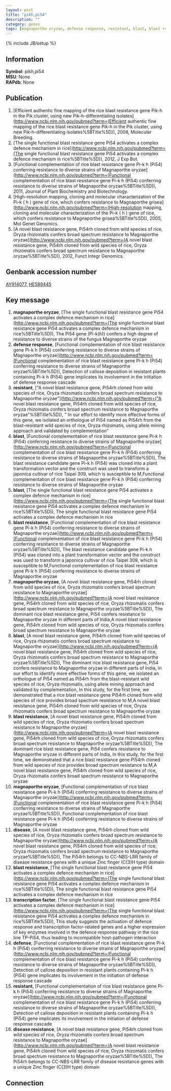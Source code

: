 ```yaml
---
layout: post
title: "pikh,pi54"
description: ""
category: genes
tags: [magnaporthe oryzae, defense response, resistant, blast, blast resistance, disease, transcription factor, defense, disease resistance]
---
```

{% include JB/setup %}

## Information
__Symbol__: pikh,pi54  
__MSU__: None  
__RAPdb__: None  

## Publication
1. [Efficient authentic fine mapping of the rice blast resistance gene Pik-h in the Pik cluster, using new Pik-h-differentiating isolates](http://www.ncbi.nlm.nih.gov/pubmed?term=(Efficient authentic fine mapping of the rice blast resistance gene Pik-h in the Pik cluster, using new Pik-h-differentiating isolates%5BTitle%5D)), 2008, Molecular Breeding.
2. [The single functional blast resistance gene Pi54 activates a complex defence mechanism in rice](http://www.ncbi.nlm.nih.gov/pubmed?term=(The single functional blast resistance gene Pi54 activates a complex defence mechanism in rice%5BTitle%5D)), 2012, J Exp Bot.
3. [Functional complementation of rice blast resistance gene Pi-k h (Pi54) conferring resistance to diverse strains of Magnaporthe oryzae](http://www.ncbi.nlm.nih.gov/pubmed?term=(Functional complementation of rice blast resistance gene Pi-k h (Pi54) conferring resistance to diverse strains of Magnaporthe oryzae%5BTitle%5D)), 2011, Journal of Plant Biochemistry and Biotechnology.
4. [High-resolution mapping, cloning and molecular characterization of the Pi-k ( h ) gene of rice, which confers resistance to Magnaporthe grisea](http://www.ncbi.nlm.nih.gov/pubmed?term=(High-resolution mapping, cloning and molecular characterization of the Pi-k ( h ) gene of rice, which confers resistance to Magnaporthe grisea%5BTitle%5D)), 2005, Mol Genet Genomics.
5. [A novel blast resistance gene, Pi54rh cloned from wild species of rice, Oryza rhizomatis confers broad spectrum resistance to Magnaporthe oryzae](http://www.ncbi.nlm.nih.gov/pubmed?term=(A novel blast resistance gene, Pi54rh cloned from wild species of rice, Oryza rhizomatis confers broad spectrum resistance to Magnaporthe oryzae%5BTitle%5D)), 2012, Funct Integr Genomics.

## Genbank accession number
[AY914077](http://www.ncbi.nlm.nih.gov/nuccore/AY914077), [HE589445](http://www.ncbi.nlm.nih.gov/nuccore/HE589445)

## Key message
1. __magnaporthe oryzae__, [The single functional blast resistance gene Pi54 activates a complex defence mechanism in rice](http://www.ncbi.nlm.nih.gov/pubmed?term=(The single functional blast resistance gene Pi54 activates a complex defence mechanism in rice%5BTitle%5D)), The Pi54 gene (Pi-k(h)) confers a high degree of resistance to diverse strains of the fungus Magnaporthe oryzae
2. __defense response__, [Functional complementation of rice blast resistance gene Pi-k h (Pi54) conferring resistance to diverse strains of Magnaporthe oryzae](http://www.ncbi.nlm.nih.gov/pubmed?term=(Functional complementation of rice blast resistance gene Pi-k h (Pi54) conferring resistance to diverse strains of Magnaporthe oryzae%5BTitle%5D)),  Detection of callose deposition in resistant plants containing Pi-k h (Pi54) gene implicates its involvement in the initiation of defense response cascade
3. __resistant__, ["A novel blast resistance gene, Pi54rh cloned from wild species of rice, Oryza rhizomatis confers broad spectrum resistance to Magnaporthe oryzae"](http://www.ncbi.nlm.nih.gov/pubmed?term=("A novel blast resistance gene, Pi54rh cloned from wild species of rice, Oryza rhizomatis confers broad spectrum resistance to Magnaporthe oryzae"%5BTitle%5D)), " In our effort to identify more effective forms of this gene, we isolated an orthologue of Pi54 named as Pi54rh from the blast-resistant wild species of rice, Oryza rhizomatis, using allele mining approach and validated by complementation"
4. __blast__, [Functional complementation of rice blast resistance gene Pi-k h (Pi54) conferring resistance to diverse strains of Magnaporthe oryzae](http://www.ncbi.nlm.nih.gov/pubmed?term=(Functional complementation of rice blast resistance gene Pi-k h (Pi54) conferring resistance to diverse strains of Magnaporthe oryzae%5BTitle%5D)),  The blast resistance candidate gene Pi-k h (Pi54) was cloned into a plant transformation vector and the construct was used to transform a japonica cultivar of rice Taipei 309, which is susceptible to M,Functional complementation of rice blast resistance gene Pi-k h (Pi54) conferring resistance to diverse strains of Magnaporthe oryzae
5. __blast__, [The single functional blast resistance gene Pi54 activates a complex defence mechanism in rice](http://www.ncbi.nlm.nih.gov/pubmed?term=(The single functional blast resistance gene Pi54 activates a complex defence mechanism in rice%5BTitle%5D)), The single functional blast resistance gene Pi54 activates a complex defence mechanism in rice
6. __blast resistance__, [Functional complementation of rice blast resistance gene Pi-k h (Pi54) conferring resistance to diverse strains of Magnaporthe oryzae](http://www.ncbi.nlm.nih.gov/pubmed?term=(Functional complementation of rice blast resistance gene Pi-k h (Pi54) conferring resistance to diverse strains of Magnaporthe oryzae%5BTitle%5D)),  The blast resistance candidate gene Pi-k h (Pi54) was cloned into a plant transformation vector and the construct was used to transform a japonica cultivar of rice Taipei 309, which is susceptible to M,Functional complementation of rice blast resistance gene Pi-k h (Pi54) conferring resistance to diverse strains of Magnaporthe oryzae
7. __magnaporthe oryzae__, [A novel blast resistance gene, Pi54rh cloned from wild species of rice, Oryza rhizomatis confers broad spectrum resistance to Magnaporthe oryzae](http://www.ncbi.nlm.nih.gov/pubmed?term=(A novel blast resistance gene, Pi54rh cloned from wild species of rice, Oryza rhizomatis confers broad spectrum resistance to Magnaporthe oryzae%5BTitle%5D)), The dominant rice blast resistance gene, Pi54 confers resistance to Magnaporthe oryzae in different parts of India,A novel blast resistance gene, Pi54rh cloned from wild species of rice, Oryza rhizomatis confers broad spectrum resistance to Magnaporthe oryzae
8. __blast__, [A novel blast resistance gene, Pi54rh cloned from wild species of rice, Oryza rhizomatis confers broad spectrum resistance to Magnaporthe oryzae](http://www.ncbi.nlm.nih.gov/pubmed?term=(A novel blast resistance gene, Pi54rh cloned from wild species of rice, Oryza rhizomatis confers broad spectrum resistance to Magnaporthe oryzae%5BTitle%5D)), The dominant rice blast resistance gene, Pi54 confers resistance to Magnaporthe oryzae in different parts of India, In our effort to identify more effective forms of this gene, we isolated an orthologue of Pi54 named as Pi54rh from the blast-resistant wild species of rice, Oryza rhizomatis, using allele mining approach and validated by complementation, In this study, for the first time, we demonstrated that a rice blast resistance gene Pi54rh cloned from wild species of rice provides broad spectrum resistance to M,A novel blast resistance gene, Pi54rh cloned from wild species of rice, Oryza rhizomatis confers broad spectrum resistance to Magnaporthe oryzae
9. __blast resistance__, [A novel blast resistance gene, Pi54rh cloned from wild species of rice, Oryza rhizomatis confers broad spectrum resistance to Magnaporthe oryzae](http://www.ncbi.nlm.nih.gov/pubmed?term=(A novel blast resistance gene, Pi54rh cloned from wild species of rice, Oryza rhizomatis confers broad spectrum resistance to Magnaporthe oryzae%5BTitle%5D)), The dominant rice blast resistance gene, Pi54 confers resistance to Magnaporthe oryzae in different parts of India, In this study, for the first time, we demonstrated that a rice blast resistance gene Pi54rh cloned from wild species of rice provides broad spectrum resistance to M,A novel blast resistance gene, Pi54rh cloned from wild species of rice, Oryza rhizomatis confers broad spectrum resistance to Magnaporthe oryzae
10. __magnaporthe oryzae__, [Functional complementation of rice blast resistance gene Pi-k h (Pi54) conferring resistance to diverse strains of Magnaporthe oryzae](http://www.ncbi.nlm.nih.gov/pubmed?term=(Functional complementation of rice blast resistance gene Pi-k h (Pi54) conferring resistance to diverse strains of Magnaporthe oryzae%5BTitle%5D)), Functional complementation of rice blast resistance gene Pi-k h (Pi54) conferring resistance to diverse strains of Magnaporthe oryzae
11. __disease__, [A novel blast resistance gene, Pi54rh cloned from wild species of rice, Oryza rhizomatis confers broad spectrum resistance to Magnaporthe oryzae](http://www.ncbi.nlm.nih.gov/pubmed?term=(A novel blast resistance gene, Pi54rh cloned from wild species of rice, Oryza rhizomatis confers broad spectrum resistance to Magnaporthe oryzae%5BTitle%5D)),  The Pi54rh belongs to CC-NBS-LRR family of disease resistance genes with a unique Zinc finger (C(3)H type) domain
12. __blast resistance__, [The single functional blast resistance gene Pi54 activates a complex defence mechanism in rice](http://www.ncbi.nlm.nih.gov/pubmed?term=(The single functional blast resistance gene Pi54 activates a complex defence mechanism in rice%5BTitle%5D)), The single functional blast resistance gene Pi54 activates a complex defence mechanism in rice
13. __transcription factor__, [The single functional blast resistance gene Pi54 activates a complex defence mechanism in rice](http://www.ncbi.nlm.nih.gov/pubmed?term=(The single functional blast resistance gene Pi54 activates a complex defence mechanism in rice%5BTitle%5D)),  This study suggests the activation of defence response and transcription factor-related genes and a higher expression of key enzymes involved in the defence response pathway in the rice line TP-Pi54, thus leading to incompatible host-pathogen interaction
14. __defense__, [Functional complementation of rice blast resistance gene Pi-k h (Pi54) conferring resistance to diverse strains of Magnaporthe oryzae](http://www.ncbi.nlm.nih.gov/pubmed?term=(Functional complementation of rice blast resistance gene Pi-k h (Pi54) conferring resistance to diverse strains of Magnaporthe oryzae%5BTitle%5D)),  Detection of callose deposition in resistant plants containing Pi-k h (Pi54) gene implicates its involvement in the initiation of defense response cascade
15. __resistant__, [Functional complementation of rice blast resistance gene Pi-k h (Pi54) conferring resistance to diverse strains of Magnaporthe oryzae](http://www.ncbi.nlm.nih.gov/pubmed?term=(Functional complementation of rice blast resistance gene Pi-k h (Pi54) conferring resistance to diverse strains of Magnaporthe oryzae%5BTitle%5D)),  Detection of callose deposition in resistant plants containing Pi-k h (Pi54) gene implicates its involvement in the initiation of defense response cascade
16. __disease resistance__, [A novel blast resistance gene, Pi54rh cloned from wild species of rice, Oryza rhizomatis confers broad spectrum resistance to Magnaporthe oryzae](http://www.ncbi.nlm.nih.gov/pubmed?term=(A novel blast resistance gene, Pi54rh cloned from wild species of rice, Oryza rhizomatis confers broad spectrum resistance to Magnaporthe oryzae%5BTitle%5D)),  The Pi54rh belongs to CC-NBS-LRR family of disease resistance genes with a unique Zinc finger (C(3)H type) domain

## Connection


